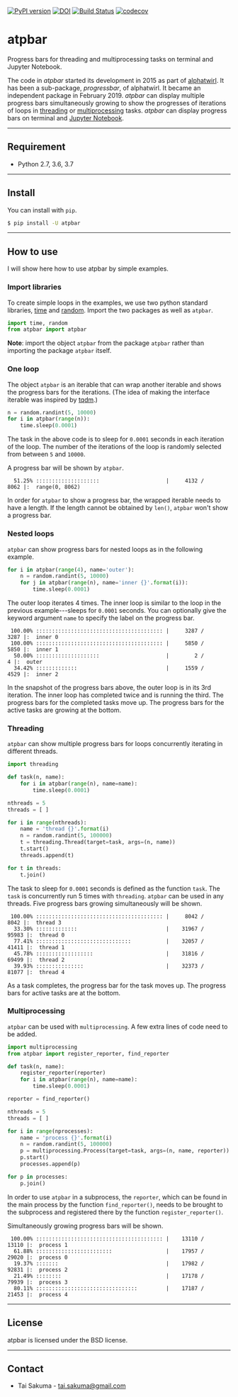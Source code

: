 [![PyPI version](https://badge.fury.io/py/atpbar.svg)](https://badge.fury.io/py/atpbar) [![DOI](https://zenodo.org/badge/171072963.svg)](https://zenodo.org/badge/latestdoi/171072963) [![Build Status](https://travis-ci.org/alphatwirl/atpbar.svg?branch=master)](https://travis-ci.org/alphatwirl/atpbar) [![codecov](https://codecov.io/gh/alphatwirl/atpbar/branch/master/graph/badge.svg)](https://codecov.io/gh/alphatwirl/atpbar)

# atpbar

Progress bars for threading and multiprocessing tasks on terminal and
Jupyter Notebook.

The code in _atpbar_ started its development in 2015 as part of
[alphatwirl](https://github.com/alphatwirl/alphatwirl). It has been a
sub-package, _progressbar_, of alphatwirl. It became an independent
package in February 2019. _atpbar_ can display multiple progress bars
simultaneously growing to show the progresses of iterations of loops
in [threading](https://docs.python.org/3/library/threading.html) or
[multiprocessing](https://docs.python.org/3/library/multiprocessing.html)
tasks. _atpbar_ can display progress bars on terminal and [Jupyter
Notebook](https://jupyter.org/).

*****

## Requirement

- Python 2.7, 3.6, 3.7

*****

## Install

You can install with `pip`.

```bash
$ pip install -U atpbar
```

*****

## How to use

I will show here how to use atpbar by simple examples.

### Import libraries

To create simple loops in the examples, we use two python standard
libraries, [time](https://docs.python.org/3/library/time.html) and
[random](https://docs.python.org/3/library/random.html). Import the
two packages as well as `atpbar`.

```python
import time, random
from atpbar import atpbar
```

**Note**: import the object `atpbar` from the package `atpbar` rather
than importing the package `atpbar` itself.

### One loop

The object `atpbar` is an iterable that can wrap another iterable and
shows the progress bars for the iterations. (The idea of making the
interface iterable was inspired by
[tqdm](https://github.com/tqdm/tqdm).)


```python
n = random.randint(5, 10000)
for i in atpbar(range(n)):
    time.sleep(0.0001)
```

The task in the above code is to sleep for `0.0001` seconds in each
iteration of the loop. The number of the iterations of the loop is
randomly selected from between `5` and `10000`.

A progress bar will be shown by `atpbar`.

```
  51.25% ::::::::::::::::::::                     |     4132 /     8062 |:  range(0, 8062) 
```

In order for `atpbar` to show a progress bar, the wrapped iterable
needs to have a length. If the length cannot be obtained by `len()`,
`atpbar` won't show a progress bar.

### Nested loops

`atpbar` can show progress bars for nested loops as in the following
example.

```python
for i in atpbar(range(4), name='outer'):
    n = random.randint(5, 10000)
    for j in atpbar(range(n), name='inner {}'.format(i)):
        time.sleep(0.0001)
```

The outer loop iterates 4 times. The inner loop is similar to the loop
in the previous example---sleeps for `0.0001` seconds. You can
optionally give the keyword argument `name` to specify the label on
the progress bar.

```
 100.00% :::::::::::::::::::::::::::::::::::::::: |     3287 /     3287 |:  inner 0
 100.00% :::::::::::::::::::::::::::::::::::::::: |     5850 /     5850 |:  inner 1
  50.00% ::::::::::::::::::::                     |        2 /        4 |:  outer  
  34.42% :::::::::::::                            |     1559 /     4529 |:  inner 2
```

In the snapshot of the progress bars above, the outer loop is in its
3rd iteration. The inner loop has completed twice and is running the
third. The progress bars for the completed tasks move up. The progress
bars for the active tasks are growing at the bottom.

### Threading

`atpbar` can show multiple progress bars for loops concurrently
iterating in different threads.


```python
import threading

def task(n, name):
    for i in atpbar(range(n), name=name):
        time.sleep(0.0001)

nthreads = 5
threads = [ ]

for i in range(nthreads):
    name = 'thread {}'.format(i)
    n = random.randint(5, 100000)
    t = threading.Thread(target=task, args=(n, name))
    t.start()
    threads.append(t)

for t in threads:
    t.join()
```

The task to sleep for `0.0001` seconds is defined as the function
`task`. The `task` is concurrently run 5 times with `threading`.
`atpbar` can be used in any threads. Five progress bars growing
simultaneously will be shown.

```
 100.00% :::::::::::::::::::::::::::::::::::::::: |     8042 /     8042 |:  thread 3 
  33.30% :::::::::::::                            |    31967 /    95983 |:  thread 0 
  77.41% ::::::::::::::::::::::::::::::           |    32057 /    41411 |:  thread 1 
  45.78% ::::::::::::::::::                       |    31816 /    69499 |:  thread 2 
  39.93% :::::::::::::::                          |    32373 /    81077 |:  thread 4 
```

As a task completes, the progress bar for the task moves up. The
progress bars for active tasks are at the bottom.

### Multiprocessing

`atpbar` can be used with `multiprocessing`. A few extra lines of code
need to be added.

```python
import multiprocessing
from atpbar import register_reporter, find_reporter

def task(n, name):
    register_reporter(reporter)
    for i in atpbar(range(n), name=name):
        time.sleep(0.0001)

reporter = find_reporter()

nthreads = 5
threads = [ ]

for i in range(nprocesses):
    name = 'process {}'.format(i)
    n = random.randint(5, 100000)
    p = multiprocessing.Process(target=task, args=(n, name, reporter))
    p.start()
    processes.append(p)

for p in processes:
    p.join()
```

In order to use `atpbar` in a subprocess, the `reporter`, which can be
found in the main process by the function `find_reporter()`, needs to
be brought to the subprocess and registered there by the function
`register_reporter()`.

Simultaneously growing progress bars will be shown.

```
 100.00% :::::::::::::::::::::::::::::::::::::::: |    13110 /    13110 |:  process 1 
  61.88% ::::::::::::::::::::::::                 |    17957 /    29020 |:  process 0 
  19.37% :::::::                                  |    17982 /    92831 |:  process 2 
  21.49% ::::::::                                 |    17178 /    79939 |:  process 3 
  80.11% ::::::::::::::::::::::::::::::::         |    17187 /    21453 |:  process 4 
```

*****

## License

atpbar is licensed under the BSD license.

*****

## Contact

- Tai Sakuma - tai.sakuma@gmail.com

